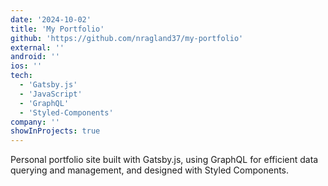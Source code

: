 ```yaml
---
date: '2024-10-02'
title: 'My Portfolio'
github: 'https://github.com/nragland37/my-portfolio'
external: ''
android: ''
ios: ''
tech:
  - 'Gatsby.js'
  - 'JavaScript'
  - 'GraphQL'
  - 'Styled-Components'
company: ''
showInProjects: true
---
```


<!--
<p align="center">
  <img src="/assets/folio-logo.gif" alt="logo" style="width: 100%; max-width: 125px;" />
</p>
-->

Personal portfolio site built with Gatsby.js, using GraphQL for efficient data querying and management, and designed with Styled Components.
